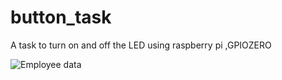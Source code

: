# button_task

A task to turn on and off the LED using raspberry pi ,GPIOZERO 

<img src="https://th.bing.com/th/id/OIP.Bi_w22MbY-h8ImsSt0f6agAAAA?pid=ImgDet&rs=1" alt="Employee data" title="Employee Data title">
